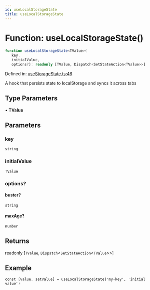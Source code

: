 ```yaml
---
id: useLocalStorageState
title: useLocalStorageState
---
```


<!-- DO NOT EDIT: this page is autogenerated from the type comments -->

# Function: useLocalStorageState()

```ts
function useLocalStorageState<TValue>(
   key, 
   initialValue, 
   options?): readonly [TValue, Dispatch<SetStateAction<TValue>>]
```

Defined in: [useStorageState.ts:46](https://github.com/TanStack/pacer/blob/main/packages/react-persister/src/persister/useStorageState.ts#L46)

A hook that persists state to localStorage and syncs it across tabs

## Type Parameters

• **TValue**

## Parameters

### key

`string`

### initialValue

`TValue`

### options?

#### buster?

`string`

#### maxAge?

`number`

## Returns

readonly \[`TValue`, `Dispatch`\<`SetStateAction`\<`TValue`\>\>\]

## Example

```tsx
const [value, setValue] = useLocalStorageState('my-key', 'initial value')
```

